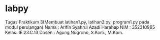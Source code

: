 # labpy
Tugas Praktikum 3(Membuat latihan1.py, latihan2.py, program1.py pada modul perulangan)  Nama : Arifin Syahrul Azadi Harahap  NIM : 352310965  Kelas: IE.23.C.13  Dosen : Agung Nugroho, S.Kom., M.Kom.
